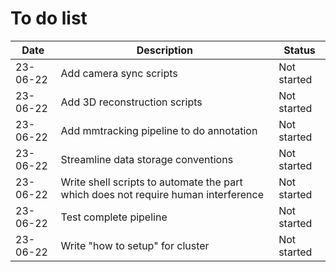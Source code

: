 # To do list

| Date        | Description | Status |
| ----------- | ----------- | ----------- |
| 23-06-22    | Add camera sync scripts  | Not started |
| 23-06-22    | Add 3D reconstruction scripts  | Not started |
| 23-06-22    | Add mmtracking pipeline to do annotation | Not started |
| 23-06-22    | Streamline data storage conventions | Not started |
| 23-06-22    | Write shell scripts to automate the part which does not require human interference | Not started |
| 23-06-22    | Test complete pipeline | Not started |
| 23-06-22    | Write "how to setup" for cluster | Not started |

